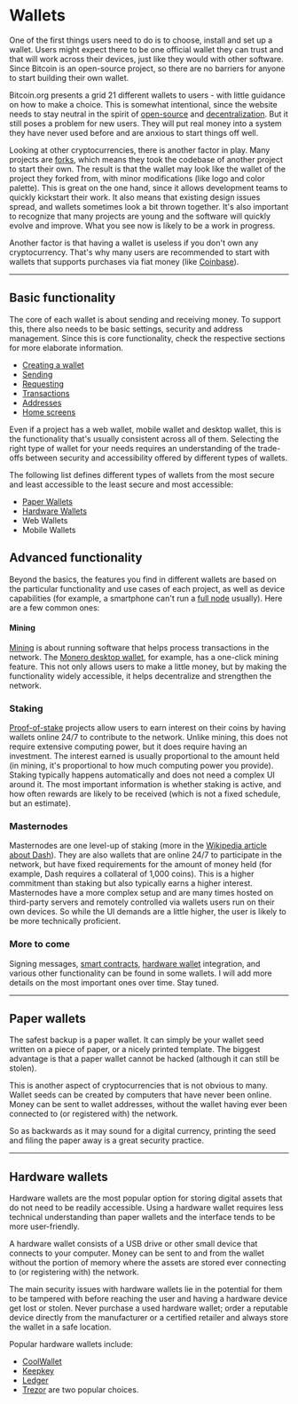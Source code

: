 
#  Wallets

<fig desktop="half,right">
	<fig-img
		src="/images/wallets/bitcoin-org-choose-your-wallet.png"
		width="2390"
		height="2854"
		alt="Bitcoin.org - Choose your wallet"
	/>
	<fig-cap
		caption="The wallet download page on Bitcoin.org."
		title="Bitcoin.org"
		link="https://bitcoin.org/en/choose-your-wallet"
	/>
</fig>

One of the first things users need to do is to choose, install and set up a wallet. Users might expect there to be one official wallet they can trust and that will work across their devices, just like they would with other software. Since Bitcoin is an open-source project, so there are no barriers for anyone to start building their own wallet.

Bitcoin.org presents a grid 21 different wallets to users - with little guidance on how to make a choice. This is somewhat intentional, since the website needs to stay neutral in the spirit of [open-source](https://en.wikipedia.org/wiki/Open-source_model) and [decentralization](https://en.wikipedia.org/wiki/Decentralization). But it still poses a problem for new users. They will put real money into a system they have never used before and are anxious to start things off well.

Looking at other cryptocurrencies, there is another factor in play. Many projects are [forks](https://en.wikipedia.org/wiki/Fork_(software_development)), which means they took the codebase of another project to start their own. The result is that the wallet may look like the wallet of the project they forked from, with minor modifications (like logo and color palette). This is great on the one hand, since it allows development teams to quickly kickstart their work. It also means that existing design issues spread, and wallets sometimes look a bit thrown together. It's also important to recognize that many projects are young and the software will quickly evolve and improve. What you see now is likely to be a work in progress.

Another factor is that having a wallet is useless if you don't own any cryptocurrency. That's why many users are recommended to start with wallets that supports purchases via fiat money (like [Coinbase](https://www.coinbase.com/join/59bfa245c26808011d39d833)).

<image-grid count="2" width="400" mobileWidth="80%">
	<image-grid-img
		src="/images/sending/bitcoin-core-sending.png"
		width="1516"
		height="1066"
		alt="Bitcoin Core wallet - initial launch"
		caption="Functional."
		title="Bitcoin Core, V 0.16.2, July 29, 2018"
		link="https://bitcoin.org/en/download"
	/>
	<image-grid-img
		src="/images/home/lightning-wallet-home.png"
		width="1760"
		height="1224"
		alt="Lightning desktop wallet - receive"
		caption="User-friendly."
		title="Lightning wallet"
		link="https://github.com/lightninglabs/lightning-app"
	/>
</image-grid>

---

## Basic functionality

The core of each wallet is about sending and receiving money. To support this, there also needs to be basic settings, security and address management. Since this is core functionality, check the respective sections for more elaborate information.

- [Creating a wallet](creating-a-wallet)
- [Sending](sending)
- [Requesting](requesting)
- [Transactions](transactions)
- [Addresses](addresses)
- [Home screens](home-screens)

Even if a project has a web wallet, mobile wallet and desktop wallet, this is the functionality that's usually consistent across all of them. Selecting the right type of wallet for your needs requires an understanding of the trade-offs between security and accessibility offered by different types of wallets.

The following list defines different types of wallets from the most secure and least accessible to the least secure and most accessible:

- [Paper Wallets](#paper-wallets)
- [Hardware Wallets](#hardware-wallets)
- Web Wallets
- Mobile Wallets

## Advanced functionality

Beyond the basics, the features you find in different wallets are based on the particular functionality and use cases of each project, as well as device capabilities (for example, a smartphone can't run a [full node](https://bitcoin.org/en/full-node) usually). Here are a few common ones:

#### Mining

<fig desktop="half,right">
	<fig-img
		src="/images/wallets/monero-mining.png"
		width="2048"
		height="1536"
		alt="Mining screen in the Monero desktop wallet"
	/>
</fig>

[Mining](https://en.wikipedia.org/wiki/Bitcoin_network#Mining) is about running software that helps process transactions in the network. The [Monero desktop wallet](https://getmonero.org/downloads/), for example, has a one-click mining feature. This not only allows users to make a little money, but by making the functionality widely accessible, it helps decentralize and strengthen the network.

<break />

### Staking

<fig desktop="half,right">
	<fig-img
		src="/images/wallets/staking.png"
		retina="/images/wallets/staking@2x.png"
		width="620"
		height="256"
		alt="Cryptocurrency staking details"
	/>
</fig>

[Proof-of-stake](https://en.wikipedia.org/wiki/Proof-of-stake) projects allow users to earn interest on their coins by having wallets online 24/7 to contribute to the network. Unlike mining, this does not require extensive computing power, but it does require having an investment. The interest earned is usually proportional to the amount held (in mining, it's proportional to how much computing power you provide). Staking typically happens automatically and does not need a complex UI around it. The most important information is whether staking is active, and how often rewards are likely to be received (which is not a fixed schedule, but an estimate).

<break />

### Masternodes

<fig desktop="half,right">
	<fig-img
		src="/images/wallets/masternodes.png"
		retina="/images/wallets/masternodes@2x.png"
		width="620"
		height="307"
		alt="Cryptocurrency masternode details"
	/>
</fig>

Masternodes are one level-up of staking (more in the [Wikipedia article about Dash](https://en.wikipedia.org/wiki/Dash_(cryptocurrency))). They are also wallets that are online 24/7 to participate in the network, but have fixed requirements for the amount of money held (for example, Dash requires a collateral of 1,000 coins). This is a higher commitment than staking but also typically earns a higher interest. Masternodes have a more complex setup and are many times hosted on third-party servers and remotely controlled via wallets users run on their own devices. So while the UI demands are a little higher, the user is likely to be more technically proficient.

<break />

### More to come

Signing messages, [smart contracts](https://en.wikipedia.org/wiki/Smart_contract), [hardware wallet](https://bitcoin.org/en/wallets/hardware/) integration, and various other functionality can be found in some wallets. I will add more details on the most important ones over time. Stay tuned.

---

## Paper wallets

<fig desktop="half,right">
	<fig-img
		src="/images/wallets/walletgenerator-paper-wallet.png"
		width="600"
		height="438"
		alt="Bitcoin paper wallet template"
	/>
	<fig-cap
		caption="A Bitcoin paper wallet template."
		title="Walletgenerator.net"
		link="https://walletgenerator.net"
	/>
</fig>

The safest backup is a paper wallet. It can simply be your wallet seed written on a piece of paper, or a nicely printed template. The biggest advantage is that a paper wallet cannot be hacked (although it can still be stolen).

This is another aspect of cryptocurrencies that is not obvious to many. Wallet seeds can be created by computers that have never been online. Money can be sent to wallet addresses, without the wallet having ever been connected to (or registered with) the network.

So as backwards as it may sound for a digital currency, printing the seed and filing the paper away is a great security practice. 

---

## Hardware wallets

<fig desktop="half,right" drop="false">
	<fig-img
		src="/images/wallets/ledger-nano-s.jpg" 
		width="1227" 
		height="944" 
		alt="Ledger Nano S"
	/>
	<fig-cap
		caption="The Ledger Nano S hardware wallet."
		title="ledger.com"
		link="https://www.ledger.com?r=21196520a426"
	/>
</fig>

Hardware wallets are the most popular option for storing digital assets that do not need to be readily accessible. Using a hardware wallet requires less technical understanding than paper wallets and the interface tends to be more user-friendly. 

A hardware wallet consists of a USB drive or other small device that connects to your computer. Money can be sent to and from the wallet without the portion of memory where the assets are stored ever connecting to (or registering with) the network.

The main security issues with hardware wallets lie in the potential for them to be tampered with before reaching the user and having a hardware device get lost or stolen. Never purchase a used hardware wallet; order a reputable device directly from the manufacturer or a certified retailer and always store the wallet in a safe location.

Popular hardware wallets include:

- [CoolWallet](https://coolwallet.io/)
- [Keepkey](https://shapeshift.io/keepkey/)
- [Ledger](https://www.ledger.com?r=21196520a426) 
- [Trezor](https://trezor.io/) are two popular choices.
